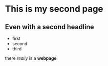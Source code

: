 
# This is my second page

## Even with a second headline

- first
- second
- third

there *really* is a **webpage**
